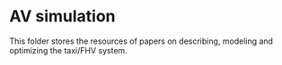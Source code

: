 # AV simulation
This folder stores the resources of papers on describing, modeling and optimizing the taxi/FHV system.

